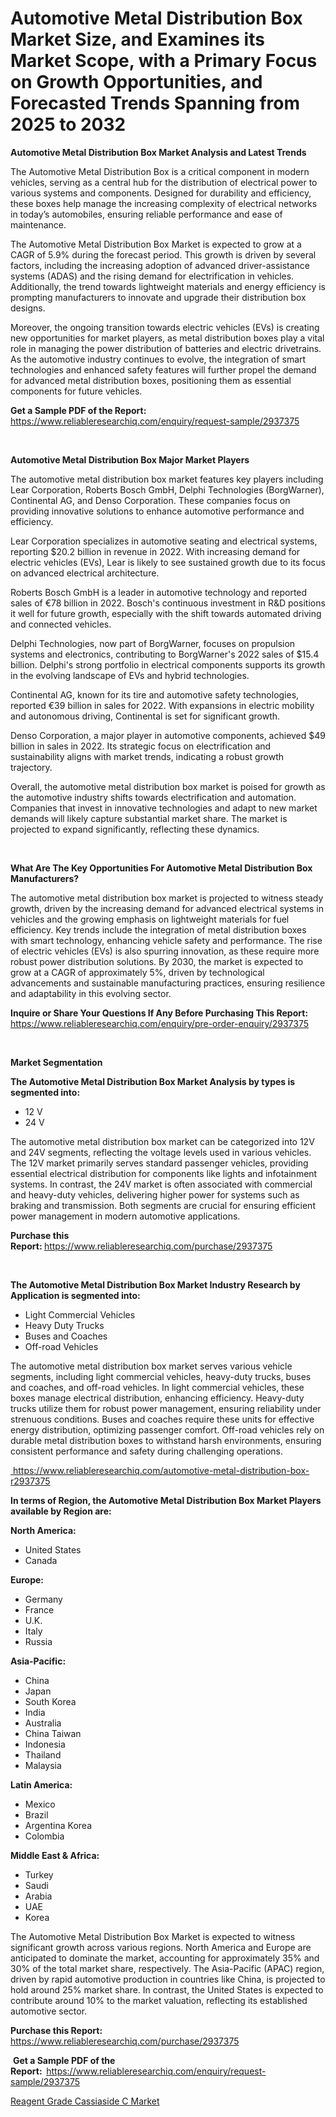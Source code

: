 <p><h1>Automotive Metal Distribution Box Market Size, and Examines its Market Scope, with a Primary Focus on Growth Opportunities, and Forecasted Trends Spanning from 2025 to 2032</h1></p><p><strong>Automotive Metal Distribution Box Market Analysis and Latest Trends</strong></p>
<p><p>The Automotive Metal Distribution Box is a critical component in modern vehicles, serving as a central hub for the distribution of electrical power to various systems and components. Designed for durability and efficiency, these boxes help manage the increasing complexity of electrical networks in today’s automobiles, ensuring reliable performance and ease of maintenance.</p><p>The Automotive Metal Distribution Box Market is expected to grow at a CAGR of 5.9% during the forecast period. This growth is driven by several factors, including the increasing adoption of advanced driver-assistance systems (ADAS) and the rising demand for electrification in vehicles. Additionally, the trend towards lightweight materials and energy efficiency is prompting manufacturers to innovate and upgrade their distribution box designs.</p><p>Moreover, the ongoing transition towards electric vehicles (EVs) is creating new opportunities for market players, as metal distribution boxes play a vital role in managing the power distribution of batteries and electric drivetrains. As the automotive industry continues to evolve, the integration of smart technologies and enhanced safety features will further propel the demand for advanced metal distribution boxes, positioning them as essential components for future vehicles.</p></p>
<p><strong>Get a Sample PDF of the Report:&nbsp;</strong> <a href="https://www.reliableresearchiq.com/enquiry/request-sample/2937375?utm_campaign=3006&utm_medium=2&utm_source=Github&utm_content=ia&utm_term=14032025&utm_id=automotive-metal-distribution-box">https://www.reliableresearchiq.com/enquiry/request-sample/2937375</a></p>
<p>&nbsp;</p>
<p><strong>Automotive Metal Distribution Box Major Market Players</strong></p>
<p><p>The automotive metal distribution box market features key players including Lear Corporation, Roberts Bosch GmbH, Delphi Technologies (BorgWarner), Continental AG, and Denso Corporation. These companies focus on providing innovative solutions to enhance automotive performance and efficiency.</p><p>Lear Corporation specializes in automotive seating and electrical systems, reporting $20.2 billion in revenue in 2022. With increasing demand for electric vehicles (EVs), Lear is likely to see sustained growth due to its focus on advanced electrical architecture.</p><p>Roberts Bosch GmbH is a leader in automotive technology and reported sales of €78 billion in 2022. Bosch's continuous investment in R&D positions it well for future growth, especially with the shift towards automated driving and connected vehicles.</p><p>Delphi Technologies, now part of BorgWarner, focuses on propulsion systems and electronics, contributing to BorgWarner's 2022 sales of $15.4 billion. Delphi's strong portfolio in electrical components supports its growth in the evolving landscape of EVs and hybrid technologies.</p><p>Continental AG, known for its tire and automotive safety technologies, reported €39 billion in sales for 2022. With expansions in electric mobility and autonomous driving, Continental is set for significant growth.</p><p>Denso Corporation, a major player in automotive components, achieved $49 billion in sales in 2022. Its strategic focus on electrification and sustainability aligns with market trends, indicating a robust growth trajectory.</p><p>Overall, the automotive metal distribution box market is poised for growth as the automotive industry shifts towards electrification and automation. Companies that invest in innovative technologies and adapt to new market demands will likely capture substantial market share. The market is projected to expand significantly, reflecting these dynamics.</p></p>
<p>&nbsp;</p>
<p><strong>What Are The Key Opportunities For Automotive Metal Distribution Box Manufacturers?</strong></p>
<p><p>The automotive metal distribution box market is projected to witness steady growth, driven by the increasing demand for advanced electrical systems in vehicles and the growing emphasis on lightweight materials for fuel efficiency. Key trends include the integration of metal distribution boxes with smart technology, enhancing vehicle safety and performance. The rise of electric vehicles (EVs) is also spurring innovation, as these require more robust power distribution solutions. By 2030, the market is expected to grow at a CAGR of approximately 5%, driven by technological advancements and sustainable manufacturing practices, ensuring resilience and adaptability in this evolving sector.</p></p>
<p><strong>Inquire or Share Your Questions If Any Before Purchasing This Report:</strong> <a href="https://www.reliableresearchiq.com/enquiry/pre-order-enquiry/2937375?utm_campaign=3006&utm_medium=2&utm_source=Github&utm_content=ia&utm_term=14032025&utm_id=automotive-metal-distribution-box">https://www.reliableresearchiq.com/enquiry/pre-order-enquiry/2937375</a></p>
<p>&nbsp;</p>
<p><strong>Market Segmentation</strong></p>
<p><strong>The Automotive Metal Distribution Box Market Analysis by types is segmented into:</strong></p>
<p><ul><li>12 V</li><li>24 V</li></ul></p>
<p><p>The automotive metal distribution box market can be categorized into 12V and 24V segments, reflecting the voltage levels used in various vehicles. The 12V market primarily serves standard passenger vehicles, providing essential electrical distribution for components like lights and infotainment systems. In contrast, the 24V market is often associated with commercial and heavy-duty vehicles, delivering higher power for systems such as braking and transmission. Both segments are crucial for ensuring efficient power management in modern automotive applications.</p></p>
<p><strong>Purchase this Report:&nbsp;</strong><a href="https://www.reliableresearchiq.com/purchase/2937375?utm_campaign=3006&utm_medium=2&utm_source=Github&utm_content=ia&utm_term=14032025&utm_id=automotive-metal-distribution-box">https://www.reliableresearchiq.com/purchase/2937375</a></p>
<p>&nbsp;</p>
<p><strong>The Automotive Metal Distribution Box Market Industry Research by Application is segmented into:</strong></p>
<p><ul><li>Light Commercial Vehicles</li><li>Heavy Duty Trucks</li><li>Buses and Coaches</li><li>Off-road Vehicles</li></ul></p>
<p><p>The automotive metal distribution box market serves various vehicle segments, including light commercial vehicles, heavy-duty trucks, buses and coaches, and off-road vehicles. In light commercial vehicles, these boxes manage electrical distribution, enhancing efficiency. Heavy-duty trucks utilize them for robust power management, ensuring reliability under strenuous conditions. Buses and coaches require these units for effective energy distribution, optimizing passenger comfort. Off-road vehicles rely on durable metal distribution boxes to withstand harsh environments, ensuring consistent performance and safety during challenging operations.</p></p>
<p><a href="https://www.reliableresearchiq.com/automotive-metal-distribution-box-r2937375?utm_campaign=3006&utm_medium=2&utm_source=Github&utm_content=ia&utm_term=14032025&utm_id=automotive-metal-distribution-box">&nbsp;https://www.reliableresearchiq.com/automotive-metal-distribution-box-r2937375</a></p>
<p><strong>In terms of Region, the Automotive Metal Distribution Box Market Players available by Region are:</strong></p>
<p>
    <p> <strong> North America: </strong>
        <ul>
            <li>United States</li>
            <li>Canada</li>
        </ul>
        </p> 
    <p> <strong> Europe: </strong>
        <ul>
            <li>Germany</li>
            <li>France</li>
            <li>U.K.</li>
            <li>Italy</li>
            <li>Russia</li>
        </ul>
        </p> 
    <p> <strong> Asia-Pacific: </strong>
        <ul>
            <li>China</li>
            <li>Japan</li>
            <li>South Korea</li>
            <li>India</li>
            <li>Australia</li>
            <li>China Taiwan</li>
            <li>Indonesia</li>
            <li>Thailand</li>
            <li>Malaysia</li>
        </ul>
        </p> 
    <p> <strong> Latin America: </strong>
        <ul>
            <li>Mexico</li>
            <li>Brazil</li>
            <li>Argentina Korea</li>
            <li>Colombia</li>
        </ul>
        </p> 
    <p> <strong> Middle East & Africa: </strong>
        <ul>
            <li>Turkey</li>
            <li>Saudi</li>
            <li>Arabia</li>
            <li>UAE</li>
            <li>Korea</li>
        </ul>
    </p>
    </p>
<p><p>The Automotive Metal Distribution Box Market is expected to witness significant growth across various regions. North America and Europe are anticipated to dominate the market, accounting for approximately 35% and 30% of the total market share, respectively. The Asia-Pacific (APAC) region, driven by rapid automotive production in countries like China, is projected to hold around 25% market share. In contrast, the United States is expected to contribute around 10% to the market valuation, reflecting its established automotive sector.</p></p>
<p><strong>Purchase this Report: </strong><a href="https://www.reliableresearchiq.com/purchase/2937375?utm_campaign=3006&utm_medium=2&utm_source=Github&utm_content=ia&utm_term=14032025&utm_id=automotive-metal-distribution-box">https://www.reliableresearchiq.com/purchase/2937375</a></p>
<p>&nbsp;<strong>Get a Sample PDF of the Report:&nbsp;&nbsp;</strong><a href="https://www.reliableresearchiq.com/enquiry/request-sample/2937375?utm_campaign=3006&utm_medium=2&utm_source=Github&utm_content=ia&utm_term=14032025&utm_id=automotive-metal-distribution-box">https://www.reliableresearchiq.com/enquiry/request-sample/2937375</a></p>
<p><strong></strong></p>
<p><p><a href="https://github.com/mriwacraane/Market-Research-Report-List-1/blob/main/reagent-grade-cassiaside-c-market.md?utm_campaign=3006&utm_medium=2&utm_source=Github&utm_content=ia&utm_term=14032025&utm_id=automotive-metal-distribution-box">Reagent Grade Cassiaside C Market</a></p></p>